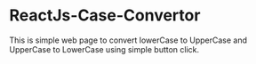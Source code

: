 # ReactJs-Case-Convertor
This is simple web page to convert lowerCase to UpperCase and UpperCase to LowerCase using simple button click.
